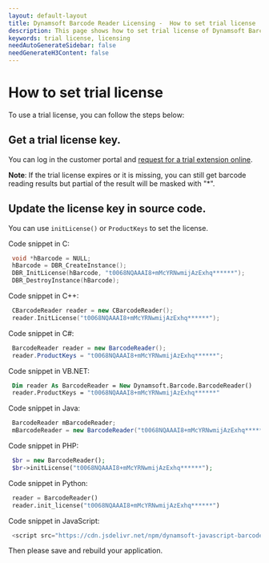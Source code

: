 ```yaml
---
layout: default-layout
title: Dynamsoft Barcode Reader Licensing -  How to set trial license
description: This page shows how to set trial license of Dynamsoft Barcode Reader.
keywords: trial license, licensing
needAutoGenerateSidebar: false
needGenerateH3Content: false
---
```


# How to set trial license

To use a trial license, you can follow the steps below:

## Get a trial license key.

You can log in the customer portal and [request for a trial extension online](https://www.dynamsoft.com/customer/license/trialLicense).

**Note**: If the trial license expires or it is missing, you can still get barcode reading results but partial of the result will be masked with "*".

## Update the license key in source code. 

You can use `initLicense()` or `ProductKeys` to set the license.
 
Code snippet in C:
```c
 void *hBarcode = NULL;
 hBarcode = DBR_CreateInstance();
 DBR_InitLicense(hBarcode, "t0068NQAAAI8+mMcYRNwmijAzExhq******");
 DBR_DestroyInstance(hBarcode);
```

Code snippet in C++:
```cpp
 CBarcodeReader reader = new CBarcodeReader();
 reader.InitLicense("t0068NQAAAI8+mMcYRNwmijAzExhq******");
```

Code snippet in C#:
```csharp
 BarcodeReader reader = new BarcodeReader();
 reader.ProductKeys = "t0068NQAAAI8+mMcYRNwmijAzExhq******";
```

Code snippet in VB.NET:
```vb
 Dim reader As BarcodeReader = New Dynamsoft.Barcode.BarcodeReader()
 reader.ProductKeys = "t0068NQAAAI8+mMcYRNwmijAzExhq******"
```

Code snippet in Java:
```java
 BarcodeReader mBarcodeReader;
 mBarcodeReader = new BarcodeReader("t0068NQAAAI8+mMcYRNwmijAzExhq******");
```

Code snippet in PHP:
```php
 $br = new BarcodeReader();
 $br->initLicense("t0068NQAAAI8+mMcYRNwmijAzExhq******");
```

Code snippet in Python:
```python
 reader = BarcodeReader()
 reader.init_license("t0068NQAAAI8+mMcYRNwmijAzExhq******")
```

Code snippet in JavaScript:
```js
 <script src="https://cdn.jsdelivr.net/npm/dynamsoft-javascript-barcode@{version-number}/dist/dbr.js" data-productKeys="t0068NQAAAI8+mMcYRNwmijAzExhq******"></script>
```

Then please save and rebuild your application.